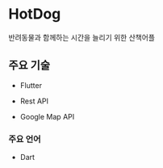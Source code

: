 # HotDog

반려동물과 함께하는 시간을 늘리기 위한 산책어플

## 주요 기술

- Flutter

- Rest API 

- Google Map API

### 주요 언어
<hl>

- Dart


